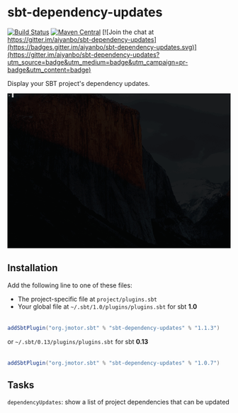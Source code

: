 # sbt-dependency-updates

[![Build Status](https://travis-ci.org/aiyanbo/sbt-dependency-updates.svg?branch=master)](https://travis-ci.org/aiyanbo/sbt-dependency-updates)
[![Maven Central](https://maven-badges.herokuapp.com/maven-central/org.jmotor.sbt/sbt-dependency-updates/badge.svg)](https://maven-badges.herokuapp.com/maven-central/org.jmotor.sbt/sbt-dependency-updates)
[![Join the chat at https://gitter.im/aiyanbo/sbt-dependency-updates](https://badges.gitter.im/aiyanbo/sbt-dependency-updates.svg)](https://gitter.im/aiyanbo/sbt-dependency-updates?utm_source=badge&utm_medium=badge&utm_campaign=pr-badge&utm_content=badge)

Display your SBT project's dependency updates.

![Dome](https://raw.githubusercontent.com/aiyanbo/paper-images/master/sbt-dependency-updates.gif)

## Installation

Add the following line to one of these files:
- The project-specific file at `project/plugins.sbt`
- Your global file at `~/.sbt/1.0/plugins/plugins.sbt` for sbt **1.0**

```scala

addSbtPlugin("org.jmotor.sbt" % "sbt-dependency-updates" % "1.1.3")

```

or `~/.sbt/0.13/plugins/plugins.sbt` for sbt **0.13**

```scala

addSbtPlugin("org.jmotor.sbt" % "sbt-dependency-updates" % "1.0.7")

```

## Tasks

`dependencyUpdates`: show a list of project dependencies that can be updated
